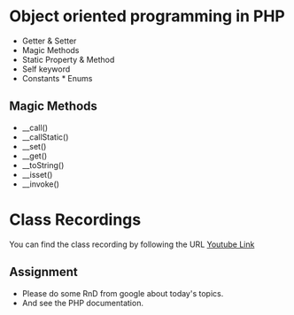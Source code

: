 # Object oriented programming in PHP

* Getter & Setter
* Magic Methods
* Static Property & Method
* Self keyword
* Constants * Enums


## Magic Methods

* __call()
* __callStatic()
* __set()
* __get()
* __toString()
* __isset()
* __invoke()


# Class Recordings
You can find the class recording by following the URL
[Youtube Link](https://youtu.be/1SNsrX5fvRQ)

## Assignment

* Please do some RnD from google about today's topics.
* And see the PHP documentation.
